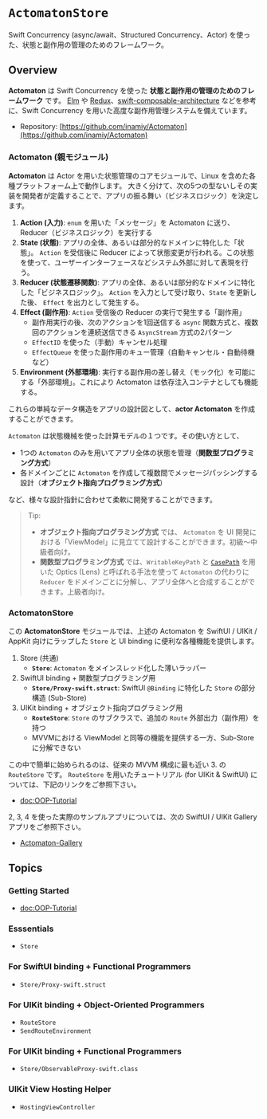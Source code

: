 # ``ActomatonStore``

Swift Concurrency (async/await、Structured Concurrency、Actor) を使った、状態と副作用の管理のためのフレームワーク。

## Overview

**Actomaton** は Swift Concurrency を使った **状態と副作用の管理のためのフレームワーク** です。
[Elm](http://elm-lang.org/) や [Redux](https://redux.js.org/)、[swift-composable-architecture](https://github.com/pointfreeco/swift-composable-architecture) などを参考に、Swift Concurrency を用いた高度な副作用管理システムを備えています。

- Repository: [https://github.com/inamiy/Actomaton](https://github.com/inamiy/Actomaton)

### Actomaton (親モジュール)

**Actomaton** は Actor を用いた状態管理のコアモジュールで、Linux を含めた各種プラットフォーム上で動作します。
大きく分けて、次の5つの型ないしその実装を開発者が定義することで、アプリの振る舞い（ビジネスロジック）を決定します。

1. **Action (入力)**: 
`enum` を用いた「メッセージ」を Actomaton に送り、Reducer（ビジネスロジック）を実行する
2. **State (状態)**: 
アプリの全体、あるいは部分的なドメインに特化した「状態」。
`Action` を受信後に Reducer によって状態変更が行われる。この状態を使って、ユーザーインターフェースなどシステム外部に対して表現を行う。
3. **Reducer (状態遷移関数)**: 
アプリの全体、あるいは部分的なドメインに特化した「ビジネスロジック」。
`Action` を入力として受け取り、`State` を更新した後、 `Effect` を出力として発生する。
4. **Effect (副作用)**: `Action` 受信後の Reducer の実行で発生する「副作用」
    - 副作用実行の後、次のアクションを1回送信する `async` 関数方式と、複数回のアクションを連続送信できる `AsyncStream` 方式の2パターン
    - `EffectID` を使った（手動）キャンセル処理
    - `EffectQueue` を使った副作用のキュー管理（自動キャンセル・自動待機など）
3. **Environment (外部環境)**: 実行する副作用の差し替え（モック化）を可能にする「外部環境」。これにより Actomaton は依存注入コンテナとしても機能する。

これらの単純なデータ構造をアプリの設計図として、**actor Actomaton** を作成することができます。

`Actomaton` は状態機械を使った計算モデルの１つです。その使い方として、

- 1つの `Actomaton` のみを用いてアプリ全体の状態を管理（**関数型プログラミング方式**）
- 各ドメインごとに `Actomaton` を作成して複数間でメッセージパッシングする設計（**オブジェクト指向プログラミング方式**）

など、様々な設計指針に合わせて柔軟に開発することができます。

> Tip:
> - **オブジェクト指向プログラミング方式** では、 `Actomaton` を UI 開発における「ViewModel」に見立てて設計することができます。初級〜中級者向け。
> - **関数型プログラミング方式** では、`WritableKeyPath` と [`CasePath`](https://github.com/pointfreeco/swift-case-paths) を用いた
> Optics (Lens) と呼ばれる手法を使って `Actomaton` の代わりに `Reducer` をドメインごとに分解し、アプリ全体へと合成することができます。上級者向け。

### ActomatonStore

この **ActomatonStore** モジュールでは、上述の Actomaton を SwiftUI / UIKit / AppKit 向けにラップした 
`Store` と UI binding に便利な各種機能を提供します。

1. Store (共通)
    - **``Store``**: `Actomaton` をメインスレッド化した薄いラッパー
2. SwiftUI binding + 関数型プログラミング用
    - **``Store/Proxy-swift.struct``**: SwiftUI `@Binding` に特化した ``Store`` の部分構造 (Sub-Store)
3. UIKit binding + オブジェクト指向プログラミング用
    - **``RouteStore``**: ``Store`` のサブクラスで、追加の `Route` 外部出力（副作用）を持つ
    - MVVMにおける ViewModel と同等の機能を提供する一方、Sub-Store に分解できない

<!--
4. UIKit binding + 関数型プログラミング用 (Experimental)
    - **``Store/ObservableProxy-swift.class``** : UIKit / AppKit view binding (via Combine Publisher) に特化した ``Store`` の部分構造 (Sub-Store)
-->

この中で簡単に始められるのは、従来の MVVM 構成に最も近い 3. の ``RouteStore`` です。
``RouteStore`` を用いたチュートリアル (for UIKit & SwiftUI) については、下記のリンクをご参照下さい。

- <doc:OOP-Tutorial>

2, 3, 4 を使った実際のサンプルアプリについては、次の SwiftUI / UIKit Gallery アプリをご参照下さい。

- [Actomaton-Gallery](https://github.com/inamiy/Actomaton-Gallery)


## Topics

### Getting Started

- <doc:OOP-Tutorial>

### Esssentials

- ``Store``

### For SwiftUI binding + Functional Programmers

- ``Store/Proxy-swift.struct``

### For UIKit binding + Object-Oriented Programmers

- ``RouteStore``
- ``SendRouteEnvironment``

### For UIKit binding + Functional Programmers

- ``Store/ObservableProxy-swift.class``

### UIKit View Hosting Helper

- ``HostingViewController``
